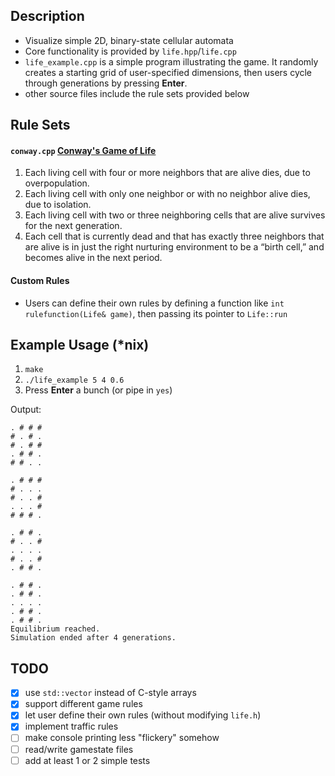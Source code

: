## Description

- Visualize simple 2D, binary-state cellular automata
- Core functionality is provided by `life.hpp`/`life.cpp`
- `life_example.cpp` is a simple program illustrating the game. It randomly creates a starting grid of user-specified dimensions, then users cycle through generations by pressing **Enter**.
- other source files include the rule sets provided below

## Rule Sets

#### `conway.cpp` [Conway's Game of Life](https://en.wikipedia.org/wiki/Conway%27s_Game_of_Life)
1. Each living cell with four or more neighbors that are alive dies, due to overpopulation.
2. Each living cell with only one neighbor or with no neighbor alive dies, due to isolation.
3. Each living cell with two or three neighboring cells that are alive survives for the next generation.
4. Each cell that is currently dead and that has exactly three neighbors that are alive is in just the right nurturing environment to be a “birth cell,” and becomes alive in the next period.

#### Custom Rules
- Users can define their own rules by defining a function like `int rulefunction(Life& game)`, then passing its pointer to `Life::run`

## Example Usage (*nix)
1. `make`
2. `./life_example 5 4 0.6`
3. Press **Enter** a bunch (or pipe in `yes`)

Output:
```
. # # #
# . # .
# . # #
. # # .
# # . .

. # # #
# . . .
# . . #
. . . #
# # # .

. # # .
# . . #
. . . .
# . . #
. # # .

. # # .
. # # .
. . . .
. # # .
. # # .
Equilibrium reached.
Simulation ended after 4 generations.
```

## TODO

- [x] use `std::vector` instead of C-style arrays
- [x] support different game rules
- [x] let user define their own rules (without modifying `life.h`)
- [x] implement traffic rules
- [ ] make console printing less "flickery" somehow
- [ ] read/write gamestate files
- [ ] add at least 1 or 2 simple tests
